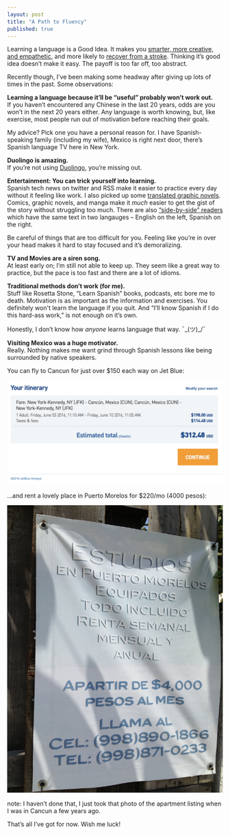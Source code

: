 ```yaml
---
layout: post
title: "A Path to Fluency"
published: true
---
```


Learning a language is a Good Idea. It makes you [smarter, more creative, and empathetic](http://www.lifehack.org/316041/research-finds-that-bilingual-people-are-smarter-more-creative-and-empathetic), and more likely to [recover from a stroke](http://www.sciencealert.com/bilingual-people-are-twice-as-likely-to-recover-from-a-stroke-study-finds). Thinking it’s good idea doesn’t make it easy. The payoff is too far off, too abstract.

Recently though, I’ve been making some headway after giving up lots of times in the past. Some observations:

**Learning a language because it’ll be “useful” probably won’t work out.**  
If you haven’t encountered any Chinese in the last 20 years, odds are you won’t in the next 20 years either. Any language is worth knowing, but, like exercise, most people run out of motivation before reaching their goals.

My advice? Pick one you have a personal reason for. I have Spanish-speaking family (including my wife), Mexico is right next door, there’s Spanish language TV here in New York.

**Duolingo is amazing.**  
If you’re not using [Duolingo](https://www.duolingo.com), you’re missing out. 

**Entertainment: You can trick yourself into learning.**  
Spanish tech news on twitter and RSS make it easier to practice every day without it feeling like work. I also picked up some [translated graphic novels](http://amzn.to/1XdgCCa). Comics, graphic novels, and manga make it _much_ easier to get the gist of the story without struggling too much. There are also [“side-by-side” readers](http://amzn.to/1TfLbTd) which have the same text in two langauges – English on the left, Spanish on the right.

Be careful of things that are too difficult for you. Feeling like you’re in over your head makes it hard to stay focused and it’s demoralizing. 

**TV and Movies are a siren song.**  
At least early on; I’m still not able to keep up. They seem like a great way to practice, but the pace is too fast and there are a lot of idioms.

**Traditional methods don’t work (for me).**  
Stuff like Rosetta Stone, “Learn Spanish” books, podcasts, etc bore me to death. Motivation is as important as the information and exercises. You definitely won't learn the language if you quit. And “I’ll know Spanish if I do this hard-ass work,” is not enough on it’s own.

Honestly, I don’t know how _anyone_ learns language that way. ¯\_(ツ)_/¯ 

**Visiting Mexico was a huge motivator.**  
Really. Nothing makes me want grind through Spanish lessons like being surrounded by native speakers.

You can fly to Cancun for just over $150 each way on Jet Blue:

<img src="/img/f7cfab39e36dbbfa6d82678c1ac2f8a8.jpeg" alt="JFK to CUN for $315" class="screenshot">

…and rent a lovely place in Puerto Morelos for $220/mo (4000 pesos):

<img alt="Puerto Morelos Apartment for $220/mo" src="/img/07da2395f08409e8d2dcf36a587fb956.jpeg" class="screenshot">

note: I haven’t done that, I just took that photo of the apartment listing when I was in Cancun a few years ago.

That’s all I’ve got for now. Wish me luck!
